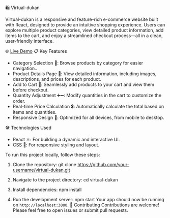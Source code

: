  🛍️ Virtual-dukan

Virtual-dukan is a responsive and feature-rich e-commerce website built with React, designed to provide an intuitive shopping experience. Users can explore multiple product categories, view detailed product information, add items to the cart, and enjoy a streamlined checkout process—all in a clean, user-friendly interface.

 🌐 [Live Demo](https://virtual-dukan.vercel.app/)
 📋 Key Features
- Category Selection 🎨: Browse products by category for easier navigation..
- Product Details Page 📝: View detailed information, including images, descriptions, and prices for each product.
- Add to Cart 🛒: Seamlessly add products to your cart and view them before checkout.
- Quantity Adjustment ➕➖: Modify quantities in the cart to customize the order.
- Real-time Price Calculation 💲: Automatically calculate the total based on items and quantities.
- Responsive Design 📱: Optimized for all devices, from mobile to desktop.

 🛠️ Technologies Used

- React ⚛️: For building a dynamic and interactive UI.
- CSS 🎨: For responsive styling and layout.

To run this project locally, follow these steps:

1. Clone the repository:
   git clone https://github.com/your-username/virtual-dukan.git
  
2. Navigate to the project directory:
   cd virtual-dukan
3. Install dependencies:
   npm install
4. Run the development server:
   npm start
   Your app should now be running on `http://localhost:3000`.
🤝 Contributing
Contributions are welcome! Please feel free to open issues or submit pull requests.
